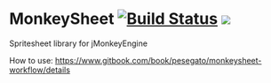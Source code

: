 # MonkeySheet [![Build Status](https://travis-ci.org/Pesegato/MonkeySheet.svg?branch=master)](https://travis-ci.org/Pesegato/MonkeySheet) [![](https://jitpack.io/v/Pesegato/MonkeySheet.svg)](https://jitpack.io/#Pesegato/MonkeySheet)
Spritesheet library for jMonkeyEngine

How to use: https://www.gitbook.com/book/pesegato/monkeysheet-workflow/details
